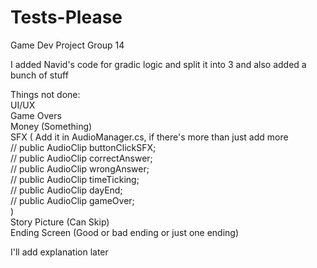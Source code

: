 # Tests-Please
Game Dev Project Group 14

I added Navid's code for gradic logic and split it into 3 and also added a bunch of stuff

Things not done:  
UI/UX  
Game Overs  
Money (Something)  
SFX ( Add it in AudioManager.cs, if there's more than just add more  
    // public AudioClip buttonClickSFX;  
    // public AudioClip correctAnswer;  
    // public AudioClip wrongAnswer;  
    // public AudioClip timeTicking;  
    // public AudioClip dayEnd;  
    // public AudioClip gameOver;  
)  
Story Picture (Can Skip)  
Ending Screen (Good or bad ending or just one ending)  

I'll add explanation later  

